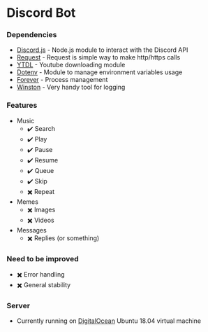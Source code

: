 # Discord Bot

### Dependencies

* [Discord.js](https://www.npmjs.com/package/discord.js) - Node.js module to interact with the Discord API    
* [Request](https://www.npmjs.com/package/request) - Request is simple way to make http/https calls     
* [YTDL](https://github.com/fent/node-ytdl-core) - Youtube downloading module    
* [Dotenv](https://www.npmjs.com/package/dotenv) - Module to manage environment variables usage    
* [Forever](https://www.npmjs.com/package/forever) - Process management  
* [Winston](https://www.npmjs.com/package/winston) - Very handy tool for logging  

### Features

* Music
    * :heavy_check_mark: Search
    * :heavy_check_mark: Play
    * :heavy_check_mark: Pause
    * :heavy_check_mark: Resume 
    * :heavy_check_mark: Queue
    * :heavy_check_mark: Skip 
    * :heavy_multiplication_x: Repeat 
* Memes
    * :heavy_multiplication_x: Images 
    * :heavy_multiplication_x: Videos
* Messages
    * :heavy_multiplication_x: Replies (or something)

### Need to be improved
* :heavy_multiplication_x: Error handling
* :heavy_multiplication_x: General stability 

### Server
* Currently running on [DigitalOcean](https://www.digitalocean.com/) Ubuntu 18.04 virtual machine
